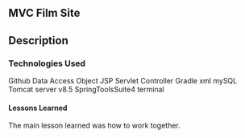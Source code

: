 ## MVC Film Site


## Description


### Technologies Used
Github
Data Access Object
JSP
Servlet
Controller
Gradle
xml
mySQL
Tomcat server v8.5
SpringToolsSuite4
terminal
#### Lessons Learned
The main lesson learned was how to work together.